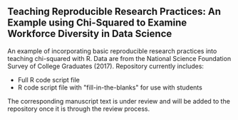 ## Teaching Reproducible Research Practices: An Example using Chi-Squared to Examine Workforce Diversity in Data Science

An example of incorporating basic reproducible research practices into teaching chi-squared with R. Data are from the National Science Foundation Survey of College Graduates (2017). Repository currently includes:

* Full R code script file 
* R code script file with "fill-in-the-blanks" for use with students 

The corresponding manuscript text is under review and will be added to the repository once it is through the review process. 
